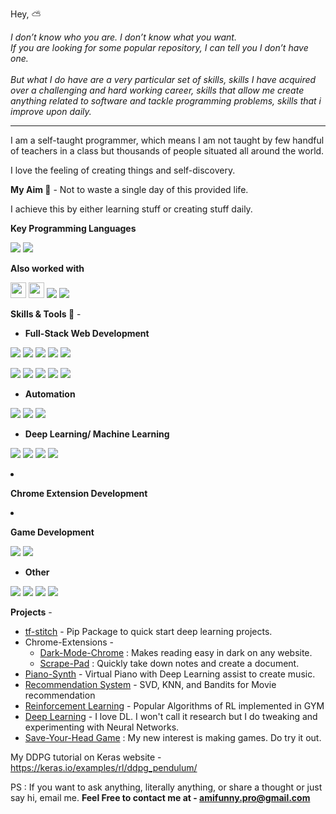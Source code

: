 Hey, :partly_sunny:

*I don’t know who you are. I don’t know what you want.<br>
If you are looking for some popular repository, I can tell you I don’t have one.<br><br>
But what I do have are a very particular set of skills, skills I have acquired over a challenging and hard working career, skills that allow me create anything related to software and tackle programming problems, skills that i improve upon daily.*

<hr/>

I am a self-taught programmer, which means I am not taught by few handful of teachers in a class but thousands of people situated all around the world.

I love the feeling of creating things and self-discovery.

**My Aim :dart:** - Not to waste a single day of this provided life.

I achieve this by either learning stuff or creating stuff daily.

**Key Programming Languages**
<p>
<img src="https://img.shields.io/static/v1?label=&message=Javascipt&style=flat-square&color=5400ff"/>
<img src="https://img.shields.io/static/v1?label=&message=Python&style=flat-square&color=5400ff"/>
</p>
	
**Also worked with**
<p>
<img src="https://img.shields.io/static/v1?label=&message=C&style=flat-square&color=0445af" height=25 />
<img src="https://img.shields.io/static/v1?label=&message=C%2B%2B&style=flat-square&color=0445af" height=25 />
<img src="https://img.shields.io/static/v1?label=&message=C%23&style=flat-square&color=0445af"/>
<img src="https://img.shields.io/static/v1?label=&message=Python&style=flat-square&color=0445af"/>
</p>

**Skills & Tools :rocket:** -

- **Full-Stack Web Development**
<p>
<img src="https://img.shields.io/static/v1?label=&message=React&style=flat-square&color=2bbc8a"/>
<img src="https://img.shields.io/static/v1?label=&message=Flask&style=flat-square&color=2bbc8a"/>
<img src="https://img.shields.io/static/v1?label=&message=MySQL&style=flat-square&color=2bbc8a"/>
<img src="https://img.shields.io/static/v1?label=&message=Node.js&style=flat-square&color=2bbc8a"/>
<img src="https://img.shields.io/static/v1?label=&message=MongoDB&style=flat-square&color=2bbc8a"/>
</p>
<p>
<img src="https://img.shields.io/static/v1?label=&message=jQuery&style=flat-square&color=2bbc8a"/>
<img src="https://img.shields.io/static/v1?label=&message=HTML/CSS&style=flat-square&color=2bbc8a"/>
<img src="https://img.shields.io/static/v1?label=&message=SASS&style=flat-square&color=2bbc8a"/>
<img src="https://img.shields.io/static/v1?label=&message=oAuth&style=flat-square&color=2bbc8a"/>
<img src="https://img.shields.io/static/v1?label=&message=RESTful%20API&style=flat-square&color=2bbc8a"/>
</p> 
 
 - **Automation**
 <p>
 <img src="https://img.shields.io/static/v1?label=&message=Selenium&style=flat-square&color=2bbc8a"/>
 <img src="https://img.shields.io/static/v1?label=&message=BeautifulSoup&style=flat-square&color=2bbc8a"/>
 <img src="https://img.shields.io/static/v1?label=&message=Twilio&style=flat-square&color=2bbc8a"/>
 </p>
 
 - **Deep Learning/ Machine Learning**
 <p>
 <img src="https://img.shields.io/static/v1?label=&message=Tensorflow&style=flat-square&color=2bbc8a"/>
 <img src="https://img.shields.io/static/v1?label=&message=Numpy&style=flat-square&color=2bbc8a"/>
 <img src="https://img.shields.io/static/v1?label=&message=Pandas&style=flat-square&color=2bbc8a"/>
 <img src="https://img.shields.io/static/v1?label=&message=Scikit-learn&style=flat-square&color=2bbc8a" />
 </p
 
 - **Chrome Extension Development**
 
 - **Game Development**
<p>
<img src="https://img.shields.io/static/v1?label=&message=PyGame&style=flat-square&color=2bbc8a"/>
<img src="https://img.shields.io/static/v1?label=&message=Unity3D&style=flat-square&color=2bbc8a"/>
</p>

 - **Other**
<p> 
<img src="https://img.shields.io/static/v1?label=&message=CI/CD&style=flat-square&color=2bbc8a"/>
<img src="https://img.shields.io/static/v1?label=&message=Git&style=flat-square&color=2bbc8a"/>
<img src="https://img.shields.io/static/v1?label=&message=AWS&style=flat-square&color=2bbc8a" />
<img src="https://img.shields.io/static/v1?label=&message=Docker&style=flat-square&color=2bbc8a" />
</p>

**Projects** - 

 - [tf-stitch](https://github.com/amifunny/tf-stitch) -  Pip Package to quick start deep learning projects.
 - Chrome-Extensions -
	 - [Dark-Mode-Chrome](https://github.com/amifunny/Dark_Mode_Chrome) : Makes reading easy in dark on any website.
	- [Scrape-Pad](https://github.com/amifunny/Scrape-Pad-Browser-Extension) : Quickly take down notes and create a document.
- [Piano-Synth](https://github.com/amifunny/Piano-Synth) - Virtual Piano with Deep Learning assist to create music.
- [Recommendation System](https://github.com/amifunny/likely) - SVD, KNN, and Bandits for Movie recommendation
- [Reinforcement Learning](https://github.com/amifunny/Reinforce_Adventure) - Popular Algorithms of RL implemented in GYM
- [Deep Learning](https://github.com/amifunny/Deep-Learning-Notebook) - I love DL. I won't call it research but I do tweaking and experimenting with Neural Networks.
- [Save-Your-Head Game](https://github.com/amifunny/Save-Your-Head) : My new interest is making games. Do try it out.

My DDPG tutorial on Keras website - https://keras.io/examples/rl/ddpg_pendulum/

PS : If you want to ask anything, literally anything, or share a thought or just say hi, email me.
**Feel Free to contact me at - amifunny.pro@gmail.com** 
